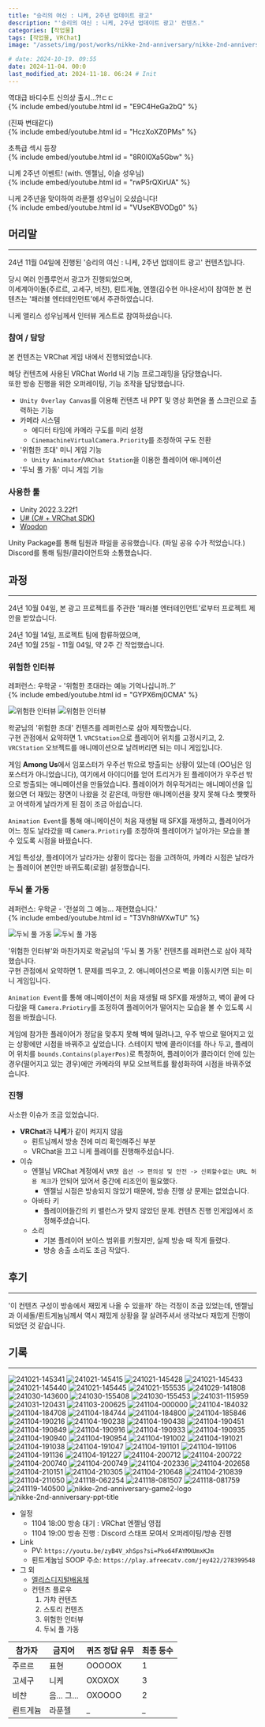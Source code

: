 ```yaml
---
title: "승리의 여신 : 니케, 2주년 업데이트 광고"
description: "'승리의 여신 : 니케, 2주년 업데이트 광고' 컨텐츠."
categories: [작업물]
tags: [작업물, VRChat]
image: "/assets/img/post/works/nikke-2nd-anniversary/nikke-2nd-anniversary-ppt-title.png"

# date: 2024-10-19. 09:55
date: 2024-11-04. 00:0
last_modified_at: 2024-11-18. 06:24 # Init
---
```


역대급 바디수트 신의상 출시...?!ㄷㄷ  
{% include embed/youtube.html id = "E9C4HeGa2bQ" %}

(진짜 변태같다)  
{% include embed/youtube.html id = "HczXoXZ0PMs" %}

초특급 섹시 등장  
{% include embed/youtube.html id = "8R0I0Xa5Gbw" %}

니케 2주년 이벤트! (with. 엔젤님, 이슬 성우님)  
{% include embed/youtube.html id = "rwP5rQXirUA" %}

니케 2주년을 맞이하여 라푼젤 성우님이 오셨습니다!  
{% include embed/youtube.html id = "VUseKBVODg0" %}

## 머리말

---

24년 11월 04일에 진행된 '승리의 여신 : 니케, 2주년 업데이트 광고' 컨텐츠입니다.  

당시 여러 인플루언서 광고가 진행되었으며,  
이세계아이돌(주르르, 고세구, 비챤), 뢴트게늄, 엔젤(김수현 아나운서)이 참여한 본 컨텐츠는 '패러블 엔터테인먼트'에서 주관하였습니다.

니케 앨리스 성우님께서 인터뷰 게스트로 참여하셨습니다.  

### 참여 / 담당

본 컨텐츠는 VRChat 게임 내에서 진행되었습니다.  

해당 컨텐츠에 사용된 VRChat World 내 기능 프로그래밍을 담당했습니다.  
또한 방송 진행을 위한 오퍼레이팅, 기능 조작을 담당했습니다.  

- `Unity Overlay Canvas`를 이용해 컨텐츠 내 PPT 및 영상 화면을 풀 스크린으로 출력하는 기능
- 카메라 시스템
  - 에디터 타임에 카메라 구도를 미리 설정
  - `CinemachineVirtualCamera.Priority`를 조정하여 구도 전환
- '위험한 초대' 미니 게임 기능
  - `Unity Animator`/`VRChat Station`을 이용한 플레이어 애니메이션
- '두뇌 풀 가동' 미니 게임 기능

### 사용한 툴

- Unity 2022.3.22f1
- [U# (C# + VRChat SDK)](https://udonsharp.docs.vrchat.com/)
- [Woodon](https://github.com/wrchat/Woodon)

Unity Package를 통해 팀원과 파일을 공유했습니다. (파일 공유 수가 적었습니다.)  
Discord를 통해 팀원/클라이언트와 소통했습니다.  

## 과정

---

24년 10월 04일, 본 광고 프로젝트를 주관한 '패러블 엔터테인먼트'로부터 프로젝트 제안을 받았습니다.  

24년 10월 14일, 프로젝트 팀에 합류하였으며,  
24년 10월 25일 - 11월 04일, 약 2주 간 작업했습니다.  

### 위험한 인터뷰

레퍼런스: 우왁굳 - '위험한 초대라는 예능 기억나십니까..?'  
{% include embed/youtube.html id = "GYPX6mj0CMA" %}

![위험한 인터뷰](/assets/img/post/works/nikke-2nd-anniversary/241118-081759.png)
![위험한 인터뷰](/assets/img/post/works/nikke-2nd-anniversary/241021-145341.png)

왁굳님의 '위험한 초대' 컨텐츠를 레퍼런스로 삼아 제작했습니다.  
구현 관점에서 요약하면 1. `VRCStation`으로 플레이어 위치를 고정시키고, 2. `VRCStation` 오브젝트를 애니메이션으로 날려버리면 되는 미니 게임입니다.  

게임 **Among Us**에서 임포스터가 우주선 밖으로 방출되는 상황이 있는데 (OO님은 임포스터가 아니었습니다), 여기에서 아이디어를 얻어 트리거가 된 플레이어가 우주선 밖으로 방출되는 애니메이션을 만들었습니다. 플레이어가 허우적거리는 애니메이션을 입혔으면 더 재밌는 장면이 나왔을 것 같은데, 마땅한 애니메이션을 찾지 못해 다소 빳빳하고 어색하게 날라가게 된 점이 조금 아쉽습니다.  

`Animation Event`를 통해 애니메이션이 처음 재생될 때 SFX를 재생하고, 플레이어가 어느 정도 날라갔을 때 `Camera.Priotiry`를 조정하여 플레이어가 날아가는 모습을 볼 수 있도록 시점을 바꿨습니다.  

게임 특성상, 플레이어가 날라가는 상황이 많다는 점을 고려하여, 카메라 시점은 날라가는 플레이어 본인만 바뀌도록(로컬) 설정했습니다.  

### 두뇌 풀 가동

레퍼런스: 우왁굳 - '전설의 그 예능... 재현했습니다.'  
{% include embed/youtube.html id = "T3Vh8hWXwTU" %}

![두뇌 풀 가동](/assets/img/post/works/nikke-2nd-anniversary/241118-081507.png)
![두뇌 풀 가동](/assets/img/post/works/nikke-2nd-anniversary/241030-155453.png)

'위험한 인터뷰'와 마찬가지로 왁굳님의 '두뇌 풀 가동' 컨텐츠를 레퍼런스로 삼아 제작했습니다.  
구현 관점에서 요약하면 1. 문제를 띄우고, 2. 애니메이션으로 벽을 이동시키면 되는 미니 게임입니다.  

`Animation Event`를 통해 애니메이션이 처음 재생될 때 SFX를 재생하고, 벽이 끝에 다다랐을 때 `Camera.Priotiry`를 조정하여 플레이어가 떨어지는 모습을 볼 수 있도록 시점을 바꿨습니다.  

게임에 참가한 플레이어가 정답을 맞추지 못해 벽에 밀려나고, 우주 밖으로 떨어지고 있는 상황에만 시점을 바꿔주고 싶었습니다. 스테이지 밖에 콜라이더를 하나 두고, 플레이어 위치를 `bounds.Contains(playerPos)`로 특정하여, 플레이어가 콜라이더 안에 있는 경우(떨어지고 있는 경우)에만 카메라의 부모 오브젝트를 활성화하여 시점을 바꿔주었습니다.  

### 진행

사소한 이슈가 조금 있었습니다.  

- **VRChat**과 **니케**가 같이 켜지지 않음
  - 뢴트님께서 방송 전에 미리 확인해주신 부분
  - VRChat을 끄고 니케 플레이를 진행해주셨습니다.
- 이슈
  - 엔젤님 VRChat 계정에서 `VR챗 옵션 -> 편의성 및 안전 -> 신뢰할수없는 URL 허용 체크`가 안되어 있어서 중간에 리조인이 필요했다.
    - 엔젤님 시점은 방송되지 않았기 때문에, 방송 진행 상 문제는 없었습니다.
  - 아바타 키
    - 플레이어들간의 키 밸런스가 맞지 않았던 문제. 컨텐츠 진행 인게임에서 조정해주셨습니다.
  - 소리
    - 기본 플레이어 보이스 범위를 키웠지만, 실제 방송 때 작게 들렸다.
    - 방송 송출 소리도 조금 작았다.

## 후기

---

'이 컨텐츠 구성이 방송에서 재밌게 나올 수 있을까' 하는 걱정이 조금 있었는데, 엔젤님과 이세돌/뢴트게늄님께서 역시 재밌게 상황을 잘 살려주셔서 생각보다 재밌게 진행이 되었던 것 같습니다.  

## 기록

---

![241021-145341](/assets/img/post/works/nikke-2nd-anniversary/241021-145341.png)
![241021-145415](/assets/img/post/works/nikke-2nd-anniversary/241021-145415.png)
![241021-145428](/assets/img/post/works/nikke-2nd-anniversary/241021-145428.png)
![241021-145433](/assets/img/post/works/nikke-2nd-anniversary/241021-145433.png)
![241021-145440](/assets/img/post/works/nikke-2nd-anniversary/241021-145440.png)
![241021-145445](/assets/img/post/works/nikke-2nd-anniversary/241021-145445.png)
![241021-155535](/assets/img/post/works/nikke-2nd-anniversary/241021-155535.png)
![241029-141808](/assets/img/post/works/nikke-2nd-anniversary/241029-141808.png)
![241030-143600](/assets/img/post/works/nikke-2nd-anniversary/241030-143600.png)
![241030-155408](/assets/img/post/works/nikke-2nd-anniversary/241030-155408.png)
![241030-155453](/assets/img/post/works/nikke-2nd-anniversary/241030-155453.png)
![241031-115959](/assets/img/post/works/nikke-2nd-anniversary/241031-115959.png)
![241031-120431](/assets/img/post/works/nikke-2nd-anniversary/241031-120431.png)
![241103-200625](/assets/img/post/works/nikke-2nd-anniversary/241103-200625.png)
![241104-000000](/assets/img/post/works/nikke-2nd-anniversary/241104-000000.gif)
![241104-184032](/assets/img/post/works/nikke-2nd-anniversary/241104-184032.png)
![241104-184708](/assets/img/post/works/nikke-2nd-anniversary/241104-184708.png)
![241104-184744](/assets/img/post/works/nikke-2nd-anniversary/241104-184744.png)
![241104-184800](/assets/img/post/works/nikke-2nd-anniversary/241104-184800.png)
![241104-185846](/assets/img/post/works/nikke-2nd-anniversary/241104-185846.png)
![241104-190216](/assets/img/post/works/nikke-2nd-anniversary/241104-190216.png)
![241104-190238](/assets/img/post/works/nikke-2nd-anniversary/241104-190238.png)
![241104-190438](/assets/img/post/works/nikke-2nd-anniversary/241104-190438.png)
![241104-190451](/assets/img/post/works/nikke-2nd-anniversary/241104-190451.png)
![241104-190849](/assets/img/post/works/nikke-2nd-anniversary/241104-190849.png)
![241104-190916](/assets/img/post/works/nikke-2nd-anniversary/241104-190916.png)
![241104-190933](/assets/img/post/works/nikke-2nd-anniversary/241104-190933.png)
![241104-190935](/assets/img/post/works/nikke-2nd-anniversary/241104-190935.png)
![241104-190940](/assets/img/post/works/nikke-2nd-anniversary/241104-190940.png)
![241104-190954](/assets/img/post/works/nikke-2nd-anniversary/241104-190954.png)
![241104-191002](/assets/img/post/works/nikke-2nd-anniversary/241104-191002.png)
![241104-191021](/assets/img/post/works/nikke-2nd-anniversary/241104-191021.png)
![241104-191038](/assets/img/post/works/nikke-2nd-anniversary/241104-191038.png)
![241104-191047](/assets/img/post/works/nikke-2nd-anniversary/241104-191047.png)
![241104-191101](/assets/img/post/works/nikke-2nd-anniversary/241104-191101.png)
![241104-191106](/assets/img/post/works/nikke-2nd-anniversary/241104-191106.png)
![241104-191136](/assets/img/post/works/nikke-2nd-anniversary/241104-191136.png)
![241104-191227](/assets/img/post/works/nikke-2nd-anniversary/241104-191227.png)
![241104-200712](/assets/img/post/works/nikke-2nd-anniversary/241104-200712.png)
![241104-200722](/assets/img/post/works/nikke-2nd-anniversary/241104-200722.png)
![241104-200740](/assets/img/post/works/nikke-2nd-anniversary/241104-200740.png)
![241104-200749](/assets/img/post/works/nikke-2nd-anniversary/241104-200749.png)
![241104-202336](/assets/img/post/works/nikke-2nd-anniversary/241104-202336.png)
![241104-202658](/assets/img/post/works/nikke-2nd-anniversary/241104-202658.png)
![241104-210151](/assets/img/post/works/nikke-2nd-anniversary/241104-210151.png)
![241104-210305](/assets/img/post/works/nikke-2nd-anniversary/241104-210305.png)
![241104-210648](/assets/img/post/works/nikke-2nd-anniversary/241104-210648.png)
![241104-210839](/assets/img/post/works/nikke-2nd-anniversary/241104-210839.png)
![241104-211050](/assets/img/post/works/nikke-2nd-anniversary/241104-211050.png)
![241118-062254](/assets/img/post/works/nikke-2nd-anniversary/241118-062254.png)
![241118-081507](/assets/img/post/works/nikke-2nd-anniversary/241118-081507.png)
![241118-081759](/assets/img/post/works/nikke-2nd-anniversary/241118-081759.png)
![241119-140500](/assets/img/post/works/nikke-2nd-anniversary/241119-140500.png)
![nikke-2nd-anniversary-game2-logo](/assets/img/post/works/nikke-2nd-anniversary/nikke-2nd-anniversary-game2-logo.png)
![nikke-2nd-anniversary-ppt-title](/assets/img/post/works/nikke-2nd-anniversary/nikke-2nd-anniversary-ppt-title.png)

- 일정
  - 1104 18:00 방송 대기 : VRChat 엔젤님 영접
  - 1104 19:00 방송 진행 : Discord 스태프 모여서 오퍼레이팅/방송 진행
- Link
  - PV: `https://youtu.be/zyB4V_xhSps?si=Pko64FAYMXUmxKJm`
  - 뢴트게늄님 SOOP 주소: `https://play.afreecatv.com/jey422/278399548`
- 그 외
  - [엘리스디지털배움체](https://noonnu.cc/font_page/671)
  - 컨텐츠 플로우
    1. 가챠 컨텐츠
    2. 스토리 컨텐츠
    3. 위험한 인터뷰
    4. 두뇌 풀 가동

| 참가자   | 금지어      | 퀴즈 정답 유무 | 최종 등수 |
| -------- | ----------- | -------------- | --------- |
| 주르르   | 표현        | OOOOOX         | 1         |
| 고세구   | 니케        | OXOXOX         | 3         |
| 비챤     | 음... 그... | OXOOOO         | 2         |
| 뢴트게늄 | 라푼젤      | _              | _         |
